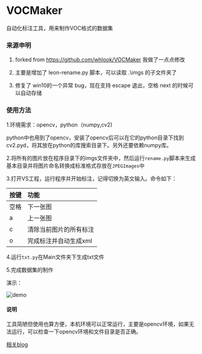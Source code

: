 # VOCMaker
自动化标注工具，用来制作VOC格式的数据集

### 来源申明

1. forked from https://github.com/whlook/VOCMaker 我做了一点点修改

2. 主要是增加了 leon-rename.py 脚本，可以读取 .\imgs 的子文件夹了

3. 修复了 win10的一个异常 bug，现在支持 escape 退出，空格 next 的时候可以自动存储

### 使用方法

1.环境需求：opencv，python（numpy,cv2)

python中也用到了opencv，安装了opencv后可以在它的python目录下找到cv2.pyd，将其放在python的库搜索目录下。另外还要依赖numpy库。

2.将所有的图片放在程序目录下的imgs文件夹中，然后运行`rename.py`脚本来生成基本目录并将图片命名转换成标准格式存放在`JPEGImages`中

3.打开VS工程，运行程序并开始标注，记得切换为英文输入。命令如下：

按键|功能|
:---|:---|
空格|下一张图|
a   |上一张图|
c   |清除当前图片的所有标注|
o	|完成标注并自动生成xml|

4.运行`txt.py`在Main文件夹下生成txt文件

5.完成数据集的制作

演示：

![demo](https://github.com/whlook/VOCMaker/blob/master/pics/test.gif)

#### 说明

工具简陋但使用也算方便，本机环境可以正常运行，主要是opencv环境，如果无法运行，可以检查一下opencv环境和文件目录是否正确。

[相关blog](http://www.cnblogs.com/whlook/p/7220105.html)

